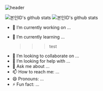 ![header](https://capsule-render.vercel.app/api?type=waving&color=auto&height=250&section=header&text=Hello%20World&desc=lnuvy&fontColor=black&fontAlignY=40&fontSize=100&descSize=40&descAlignY=70)

![본인ID's github stats](https://github-readme-stats.vercel.app/api?username=lnuvy&show_icons=true)
![본인ID's github stats](https://github-readme-stats.vercel.app/api/top-langs/?username=lnuvy&show_icons=true&hide_border=true&title_color=004386&icon_color=004386&layout=compact)
<!-- <img src="https://img.shields.io/badge/JAVASCRIPT-#F7DF1E?style=for-the-badge&logo=JavaScript&logoColor=black" /> -->
<!--
**lnuvy/lnuvy** is a ✨ _special_ ✨ repository because its `README.md` (this file) appears on your GitHub profile.
-->

- 🔭 I’m currently working on ...
  >>> 
- 🌱 I’m currently learning ...
  >>> test
- 👯 I’m looking to collaborate on ...
- 🤔 I’m looking for help with ...
- 💬 Ask me about ...
- 📫 How to reach me: ...
- 😄 Pronouns: ...
- ⚡ Fun fact: ...

